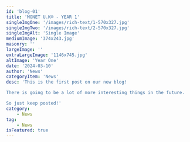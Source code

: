 ```yaml
---
id: 'blog-01'
title: 'MONET U.K® - YEAR 1'
singleImgOne: '/images/rich-text/1-570x327.jpg'
singleImgTwo: '/images/rich-text/2-570x327.jpg'
singleImgAlt: 'Single Image'
mediumImage: '374x243.jpg'
masonry: ''
largeImage: ''
extraLargeImage: '1146x745.jpg'
altImage: 'Year One'
date: '2024-03-10'
author: 'News'
categoryItem: 'News'
desc: 'This is the first post on our new blog!

There is going to be a lot of more interesting things in the future.

So just keep posted!'
category:
    - News
tag:
    - News
isFeatured: true
---
```


